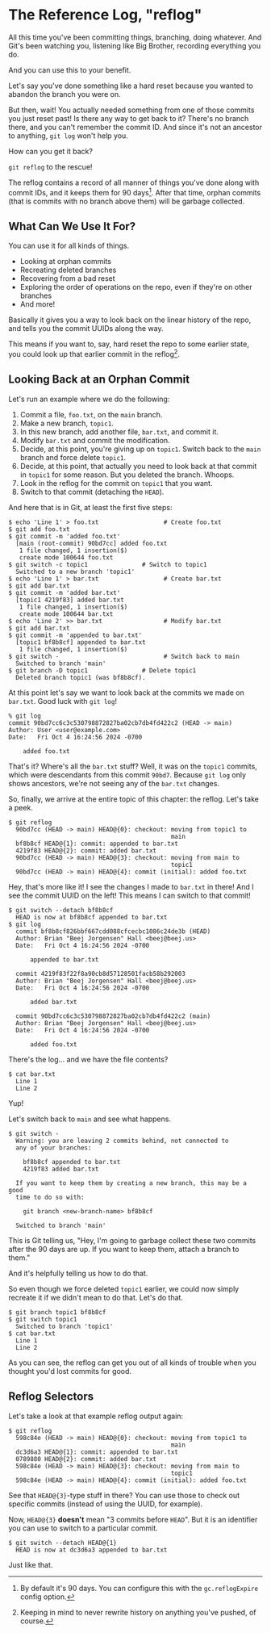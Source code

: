 # The Reference Log, "reflog"

All this time you've been committing things, branching, doing whatever.
And Git's been watching you, listening like Big Brother, recording
everything you do.

And you can use this to your benefit.

Let's say you've done something like a hard reset because you wanted to
abandon the branch you were on.

But then, wait! You actually needed something from one of those commits
you just reset past! Is there any way to get back to it? There's no
branch there, and you can't remember the commit ID. And since it's not
an ancestor to anything, `git log` won't help you.

How can you get it back?

`git reflog` to the rescue!

The reflog contains a record of all manner of things you've done along
with commit IDs, and it keeps them for 90 days[^9721]. After that time,
orphan commits (that is commits with no branch above them) will be
garbage collected.

[^9721]: By default it's 90 days. You can configure this with the
    `gc.reflogExpire` config option.

## What Can We Use It For?

You can use it for all kinds of things.

* Looking at orphan commits
* Recreating deleted branches
* Recovering from a bad reset
* Exploring the order of operations on the repo, even if they're on
  other branches
* And more!

Basically it gives you a way to look back on the linear history of the
repo, and tells you the commit UUIDs along the way.

This means if you want to, say, hard reset the repo to some earlier
state, you could look up that earlier commit in the reflog[^ab30].

[^ab30]: Keeping in mind to never rewrite history on anything you've
    pushed, of course.

## Looking Back at an Orphan Commit

Let's run an example where we do the following:

1. Commit a file, `foo.txt`,  on the `main` branch.
2. Make a new branch, `topic1`.
3. In this new branch, add another file, `bar.txt`, and commit it.
4. Modify `bar.txt` and commit the modification.
5. Decide, at this point, you're giving up on `topic1`. Switch
   back to the `main` branch and force delete `topic1`.
6. Decide, at this point, that actually you need to look back at that
   commit in `topic1` for some reason. But you deleted the branch.
   Whoops.
7. Look in the reflog for the commit on `topic1` that you want.
8. Switch to that commit (detaching the `HEAD`).

And here that is in Git, at least the first five steps:

``` {.default}
$ echo 'Line 1' > foo.txt                  # Create foo.txt
$ git add foo.txt
$ git commit -m 'added foo.txt'
  [main (root-commit) 90bd7cc] added foo.txt
   1 file changed, 1 insertion($)
   create mode 100644 foo.txt
$ git switch -c topic1               # Switch to topic1
  Switched to a new branch 'topic1'
$ echo 'Line 1' > bar.txt                  # Create bar.txt
$ git add bar.txt
$ git commit -m 'added bar.txt'
  [topic1 4219f83] added bar.txt
   1 file changed, 1 insertion($)
   create mode 100644 bar.txt
$ echo 'Line 2' >> bar.txt                 # Modify bar.txt
$ git add bar.txt
$ git commit -m 'appended to bar.txt'
  [topic1 bf8b8cf] appended to bar.txt
   1 file changed, 1 insertion($)
$ git switch -                             # Switch back to main
  Switched to branch 'main'
$ git branch -D topic1               # Delete topic1
  Deleted branch topic1 (was bf8b8cf).
```

At this point let's say we want to look back at the commits we made on
`bar.txt`. Good luck with `git log`!

``` {.default}
% git log
commit 90bd7cc6c3c530798872827ba02cb7db4fd422c2 (HEAD -> main)
Author: User <user@example.com>
Date:   Fri Oct 4 16:24:56 2024 -0700

    added foo.txt
```

That's it? Where's all the `bar.txt` stuff? Well, it was on the
`topic1` commits, which were descendants from this commit `90bd7`.
Because `git log` only shows ancestors, we're not seeing any of the
`bar.txt` changes.

So, finally, we arrive at the entire topic of this chapter: the reflog.
Let's take a peek.

``` {.default}
$ git reflog
  90bd7cc (HEAD -> main) HEAD@{0}: checkout: moving from topic1 to
                                             main
  bf8b8cf HEAD@{1}: commit: appended to bar.txt
  4219f83 HEAD@{2}: commit: added bar.txt
  90bd7cc (HEAD -> main) HEAD@{3}: checkout: moving from main to
                                             topic1
  90bd7cc (HEAD -> main) HEAD@{4}: commit (initial): added foo.txt
```

Hey, that's more like it! I see the changes I made to `bar.txt` in
there! And I see the commit UUID on the left! This means I can switch
to that commit!

``` {.default}
$ git switch --detach bf8b8cf
  HEAD is now at bf8b8cf appended to bar.txt
$ git log
  commit bf8b8cf826bbf667cdd088cfcecbc1086c24de3b (HEAD)
  Author: Brian "Beej Jorgensen" Hall <beej@beej.us>
  Date:   Fri Oct 4 16:24:56 2024 -0700

      appended to bar.txt

  commit 4219f83f22f8a90cb8d57128501facb58b292003
  Author: Brian "Beej Jorgensen" Hall <beej@beej.us>
  Date:   Fri Oct 4 16:24:56 2024 -0700

      added bar.txt

  commit 90bd7cc6c3c530798872827ba02cb7db4fd422c2 (main)
  Author: Brian "Beej Jorgensen" Hall <beej@beej.us>
  Date:   Fri Oct 4 16:24:56 2024 -0700

      added foo.txt
```

There's the log... and we have the file contents?

``` {.default}
$ cat bar.txt
  Line 1
  Line 2
```
  
Yup!

Let's switch back to `main` and see what happens.

``` {.default}
$ git switch -
  Warning: you are leaving 2 commits behind, not connected to
  any of your branches:

    bf8b8cf appended to bar.txt
    4219f83 added bar.txt

  If you want to keep them by creating a new branch, this may be a good
  time to do so with:

    git branch <new-branch-name> bf8b8cf

  Switched to branch 'main'
```

This is Git telling us, "Hey, I'm going to garbage collect these two
commits after the 90 days are up. If you want to keep them, attach a
branch to them."

And it's helpfully telling us how to do that.

So even though we force deleted `topic1` earlier, we could now simply
recreate it if we didn't mean to do that. Let's do that.

``` {.default}
$ git branch topic1 bf8b8cf
$ git switch topic1
  Switched to branch 'topic1'
$ cat bar.txt
  Line 1
  Line 2
```

As you can see, the reflog can get you out of all kinds of trouble when
you thought you'd lost commits for good.

## Reflog Selectors

Let's take a look at that example reflog output again:

``` {.default}
$ git reflog
  598c84e (HEAD -> main) HEAD@{0}: checkout: moving from topic1 to
                                             main
  dc3d6a3 HEAD@{1}: commit: appended to bar.txt
  0789880 HEAD@{2}: commit: added bar.txt
  598c84e (HEAD -> main) HEAD@{3}: checkout: moving from main to
                                             topic1
  598c84e (HEAD -> main) HEAD@{4}: commit (initial): added foo.txt
```

See that `HEAD@{3}`-type stuff in there? You can use those to check out
specific commits (instead of using the UUID, for example).

Now, `HEAD@{3}` **doesn't** mean "3 commits before `HEAD`". But it is an
identifier you can use to switch to a particular commit.

``` {.default}
$ git switch --detach HEAD@{1}
  HEAD is now at dc3d6a3 appended to bar.txt
```

Just like that.
